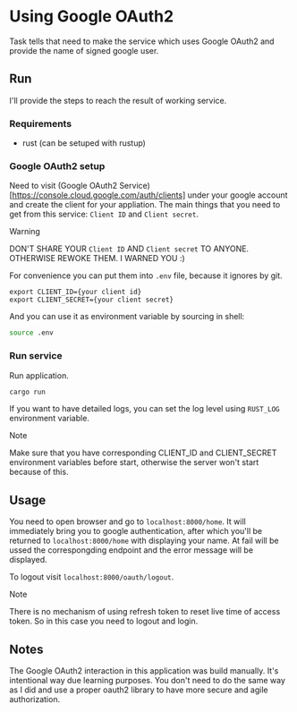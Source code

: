 # Using Google OAuth2

Task tells that need to make the service which uses Google OAuth2 and provide the name of signed google user.

## Run

I'll provide the steps to reach the result of working service.

### Requirements

- rust (can be setuped with rustup)

### Google OAuth2 setup

Need to visit (Google OAuth2 Service)[https://console.cloud.google.com/auth/clients] under your google account and create the client for your appliation. The main things that you need to get from this service: `Client ID` and `Client secret`.

> [!WARNING]
> DON'T SHARE YOUR `Client ID` AND `Client secret` TO ANYONE. OTHERWISE REWOKE THEM. I WARNED YOU :)

For convenience you can put them into `.env` file, because it ignores by git.

```env-file
export CLIENT_ID={your client id}
export CLIENT_SECRET={your client secret}
```

And you can use it as environment variable by sourcing in shell:

```bash
source .env
```

### Run service

Run application.

```bash
cargo run
```

If you want to have detailed logs, you can set the log level using `RUST_LOG` environment variable.

> [!NOTE]
> Make sure that you have corresponding CLIENT_ID and CLIENT_SECRET environment variables before start, otherwise the server won't start because of this.

## Usage

You need to open browser and go to `localhost:8000/home`. It will immediately bring you to google authentication, after which you'll be returned to `localhost:8000/home` with displaying your name. At fail will be ussed the correspongding endpoint and the error message will be displayed.

To logout visit `localhost:8000/oauth/logout`.

> [!NOTE]
> There is no mechanism of using refresh token to reset live time of access token. So in this case you need to logout and login.

## Notes

The Google OAuth2 interaction in this application was build manually. It's intentional way due learning purposes. You don't need to do the same way as I did and use a proper oauth2 library to have more secure and agile authorization.
